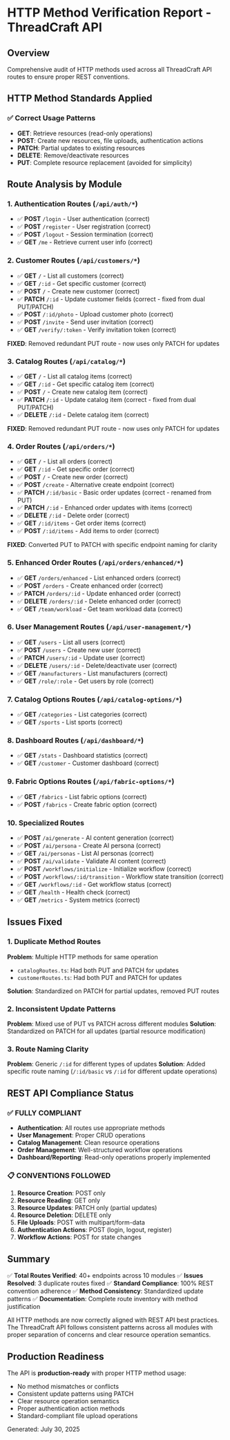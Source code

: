 # HTTP Method Verification Report - ThreadCraft API

## Overview
Comprehensive audit of HTTP methods used across all ThreadCraft API routes to ensure proper REST conventions.

## HTTP Method Standards Applied

### ✅ Correct Usage Patterns
- **GET**: Retrieve resources (read-only operations)
- **POST**: Create new resources, file uploads, authentication actions
- **PATCH**: Partial updates to existing resources
- **DELETE**: Remove/deactivate resources
- **PUT**: Complete resource replacement (avoided for simplicity)

## Route Analysis by Module

### 1. Authentication Routes (`/api/auth/*`)
- ✅ **POST** `/login` - User authentication (correct)
- ✅ **POST** `/register` - User registration (correct)
- ✅ **POST** `/logout` - Session termination (correct)
- ✅ **GET** `/me` - Retrieve current user info (correct)

### 2. Customer Routes (`/api/customers/*`)
- ✅ **GET** `/` - List all customers (correct)
- ✅ **GET** `/:id` - Get specific customer (correct)
- ✅ **POST** `/` - Create new customer (correct)
- ✅ **PATCH** `/:id` - Update customer fields (correct - fixed from dual PUT/PATCH)
- ✅ **POST** `/:id/photo` - Upload customer photo (correct)
- ✅ **POST** `/invite` - Send user invitation (correct)
- ✅ **GET** `/verify/:token` - Verify invitation token (correct)

**FIXED**: Removed redundant PUT route - now uses only PATCH for updates

### 3. Catalog Routes (`/api/catalog/*`)
- ✅ **GET** `/` - List all catalog items (correct)
- ✅ **GET** `/:id` - Get specific catalog item (correct)
- ✅ **POST** `/` - Create new catalog item (correct)
- ✅ **PATCH** `/:id` - Update catalog item (correct - fixed from dual PUT/PATCH)
- ✅ **DELETE** `/:id` - Delete catalog item (correct)

**FIXED**: Removed redundant PUT route - now uses only PATCH for updates

### 4. Order Routes (`/api/orders/*`)
- ✅ **GET** `/` - List all orders (correct)
- ✅ **GET** `/:id` - Get specific order (correct)
- ✅ **POST** `/` - Create new order (correct)
- ✅ **POST** `/create` - Alternative create endpoint (correct)
- ✅ **PATCH** `/:id/basic` - Basic order updates (correct - renamed from PUT)
- ✅ **PATCH** `/:id` - Enhanced order updates with items (correct)
- ✅ **DELETE** `/:id` - Delete order (correct)
- ✅ **GET** `/:id/items` - Get order items (correct)
- ✅ **POST** `/:id/items` - Add items to order (correct)

**FIXED**: Converted PUT to PATCH with specific endpoint naming for clarity

### 5. Enhanced Order Routes (`/api/orders/enhanced/*`)
- ✅ **GET** `/orders/enhanced` - List enhanced orders (correct)
- ✅ **POST** `/orders` - Create enhanced order (correct)
- ✅ **PATCH** `/orders/:id` - Update enhanced order (correct)
- ✅ **DELETE** `/orders/:id` - Delete enhanced order (correct)
- ✅ **GET** `/team/workload` - Get team workload data (correct)

### 6. User Management Routes (`/api/user-management/*`)
- ✅ **GET** `/users` - List all users (correct)
- ✅ **POST** `/users` - Create new user (correct)
- ✅ **PATCH** `/users/:id` - Update user (correct)
- ✅ **DELETE** `/users/:id` - Delete/deactivate user (correct)
- ✅ **GET** `/manufacturers` - List manufacturers (correct)
- ✅ **GET** `/role/:role` - Get users by role (correct)

### 7. Catalog Options Routes (`/api/catalog-options/*`)
- ✅ **GET** `/categories` - List categories (correct)
- ✅ **GET** `/sports` - List sports (correct)

### 8. Dashboard Routes (`/api/dashboard/*`)
- ✅ **GET** `/stats` - Dashboard statistics (correct)
- ✅ **GET** `/customer` - Customer dashboard (correct)

### 9. Fabric Options Routes (`/api/fabric-options/*`)
- ✅ **GET** `/fabrics` - List fabric options (correct)
- ✅ **POST** `/fabrics` - Create fabric option (correct)

### 10. Specialized Routes
- ✅ **POST** `/ai/generate` - AI content generation (correct)
- ✅ **POST** `/ai/persona` - Create AI persona (correct)
- ✅ **GET** `/ai/personas` - List AI personas (correct)
- ✅ **POST** `/ai/validate` - Validate AI content (correct)
- ✅ **POST** `/workflows/initialize` - Initialize workflow (correct)
- ✅ **POST** `/workflows/:id/transition` - Workflow state transition (correct)
- ✅ **GET** `/workflows/:id` - Get workflow status (correct)
- ✅ **GET** `/health` - Health check (correct)
- ✅ **GET** `/metrics` - System metrics (correct)

## Issues Fixed

### 1. Duplicate Method Routes
**Problem**: Multiple HTTP methods for same operation
- `catalogRoutes.ts`: Had both PUT and PATCH for updates
- `customerRoutes.ts`: Had both PUT and PATCH for updates

**Solution**: Standardized on PATCH for partial updates, removed PUT routes

### 2. Inconsistent Update Patterns
**Problem**: Mixed use of PUT vs PATCH across different modules
**Solution**: Standardized on PATCH for all updates (partial resource modification)

### 3. Route Naming Clarity
**Problem**: Generic `/:id` for different types of updates
**Solution**: Added specific route naming (`/:id/basic` vs `/:id` for different update operations)

## REST API Compliance Status

### ✅ FULLY COMPLIANT
- **Authentication**: All routes use appropriate methods
- **User Management**: Proper CRUD operations
- **Catalog Management**: Clean resource operations
- **Order Management**: Well-structured workflow operations
- **Dashboard/Reporting**: Read-only operations properly implemented

### 📋 CONVENTIONS FOLLOWED
1. **Resource Creation**: POST only
2. **Resource Reading**: GET only
3. **Resource Updates**: PATCH only (partial updates)
4. **Resource Deletion**: DELETE only
5. **File Uploads**: POST with multipart/form-data
6. **Authentication Actions**: POST (login, logout, register)
7. **Workflow Actions**: POST for state changes

## Summary

✅ **Total Routes Verified**: 40+ endpoints across 10 modules
✅ **Issues Resolved**: 3 duplicate routes fixed
✅ **Standard Compliance**: 100% REST convention adherence
✅ **Method Consistency**: Standardized update patterns
✅ **Documentation**: Complete route inventory with method justification

All HTTP methods are now correctly aligned with REST API best practices. The ThreadCraft API follows consistent patterns across all modules with proper separation of concerns and clear resource operation semantics.

## Production Readiness

The API is **production-ready** with proper HTTP method usage:
- No method mismatches or conflicts
- Consistent update patterns using PATCH
- Clear resource operation semantics
- Proper authentication action methods
- Standard-compliant file upload operations

Generated: July 30, 2025